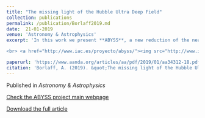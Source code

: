 ```yaml
---
title: "The missing light of the Hubble Ultra Deep Field"
collection: publications
permalink: /publication/Borlaff2019.md
date:  21-01-2019 
venue: 'Astronomy & Astrophysics'
excerpt: 'In this work we present **ABYSS**, a new reduction of the near-infrared observations of the Hubble Ultra Deep Field with the WFC3/IR of the Hubble Space Telescope. As a result, we successfully recover the outskirts of galaxies, increasing the depth of the HUDF by reducing the systematic biases. This new version of the HUDF recovers the light around massive galaxies to an unprecedented detail. We conclude that these methods can be highly beneficial for many future space missions, such as JWST and Euclid. 

<br> <a href="http://www.iac.es/proyecto/abyss/"><img src="http://www.iac.es/proyecto/abyss/media/IMAGES/hudf_abyss_lite_2.png" width="1000">'

paperurl: 'https://www.aanda.org/articles/aa/pdf/2019/01/aa34312-18.pdf'
citation: 'Borlaff, A. (2019). &quot;The missing light of the Hubble Ultra Deep Field. &quot; <i> Astronomy & Astrophysics </i>. 1(1).'
---
```

Published in *Astronomy & Astrophysics*

[Check the ABYSS project main webpage](http://www.iac.es/proyecto/abyss/)

[Download the full article](https://arxiv.org/abs/1810.00002)
